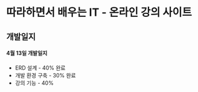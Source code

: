 # 따라하면서 배우는 IT - 온라인 강의 사이트

## 개발일지

#### 4월 13일 개발일지
+ ERD 설계 - 40% 완료
+ 개발 환경 구축 - 30% 완료
+ 강의 기능 - 40%
